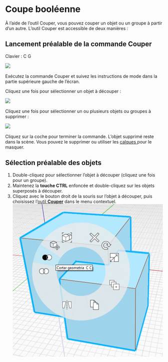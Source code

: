 # Coupe booléenne

À l’aide de l’outil Couper, vous pouvez couper un objet ou un groupe à partir d’un autre. L’outil Couper est accessible de deux manières :

## Lancement préalable de la commande Couper

Clavier : C G

![](../.gitbook/assets/cut\_tool.png)

Exécutez la commande Couper et suivez les instructions de mode dans la partie supérieure gauche de l’écran.

Cliquez une fois pour sélectionner un objet à découper :

![](../.gitbook/assets/boolean\_cut.png)

Cliquez une fois pour sélectionner un ou plusieurs objets ou groupes à supprimer :

![](../.gitbook/assets/boolean\_cut2.png)

Cliquez sur la coche pour terminer la commande. L’objet supprimé reste dans la scène. Vous pouvez le supprimer ou utiliser les [calques ](layers.md)pour le masquer.

## Sélection préalable des objets

1. Double-cliquez pour sélectionner l’objet à découper (cliquez une fois pour un groupe).
2. Maintenez la **touche CTRL** enfoncée et double-cliquez sur les objets superposés à découper.
3. Cliquez avec le bouton droit de la souris sur l’objet à découper, puis choisissez l’[outil **Couper**](https://github.com/FormIt3D/autodesk-formit-360-windows-help/tree/c377e7b8a3b8e43e684321d0b7de867608d317a3/tool-library/boolean-operations.md) dans le menu contextuel. \
![](<../.gitbook/assets/cut tool.png>)
